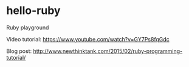 # hello-ruby
Ruby playground 

Video tutorial: https://www.youtube.com/watch?v=GY7Ps8fqGdc

Blog post: http://www.newthinktank.com/2015/02/ruby-programming-tutorial/
